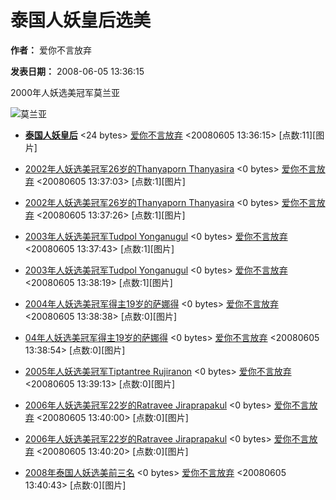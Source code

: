 # 泰国人妖皇后选美

**作者：** 爱你不言放弃

**发表日期：** 2008-06-05 13:36:15

2000年人妖选美冠军莫兰亚

![莫兰亚](http://i2.sinaimg.cn/hs/upload/31/7100/20080605/0/168/168.jpg)

*   [**泰国人妖皇后**](http://bbs2.house.sina.com.cn/cgi-bin/viewone.cgi?gid=31&fid=7100&itemid=168) <24 bytes> [爱你不言放弃](http://online.house.sina.com.cn/cgi-bin/sfom/sendmsg?ru=爱你不言放弃) <20080605 13:36:15> \[点数:11]\[图片]

*   [2002年人妖选美冠军26岁的Thanyaporn Thanyasira](http://bbs2.house.sina.com.cn/cgi-bin/viewone.cgi?gid=31&fid=7100&itemid=169) <0 bytes> [爱你不言放弃](http://online.house.sina.com.cn/cgi-bin/sfom/sendmsg?ru=爱你不言放弃) <20080605 13:37:03> \[点数:1]\[图片]

*   [2002年人妖选美冠军26岁的Thanyaporn Thanyasira](http://bbs2.house.sina.com.cn/cgi-bin/viewone.cgi?gid=31&fid=7100&itemid=170) <0 bytes> [爱你不言放弃](http://online.house.sina.com.cn/cgi-bin/sfom/sendmsg?ru=爱你不言放弃) <20080605 13:37:26> \[点数:1]\[图片]

*   [2003年人妖选美冠军Tudpol Yonganugul](http://bbs2.house.sina.com.cn/cgi-bin/viewone.cgi?gid=31&fid=7100&itemid=171) <0 bytes> [爱你不言放弃](http://online.house.sina.com.cn/cgi-bin/sfom/sendmsg?ru=爱你不言放弃) <20080605 13:37:43> \[点数:1]\[图片]

*   [2003年人妖选美冠军Tudpol Yonganugul](http://bbs2.house.sina.com.cn/cgi-bin/viewone.cgi?gid=31&fid=7100&itemid=172) <0 bytes> [爱你不言放弃](http://online.house.sina.com.cn/cgi-bin/sfom/sendmsg?ru=爱你不言放弃) <20080605 13:38:19> \[点数:1]\[图片]

*   [2004年人妖选美冠军得主19岁的萨娜得](http://bbs2.house.sina.com.cn/cgi-bin/viewone.cgi?gid=31&fid=7100&itemid=173) <0 bytes> [爱你不言放弃](http://online.house.sina.com.cn/cgi-bin/sfom/sendmsg?ru=爱你不言放弃) <20080605 13:38:38> \[点数:0]\[图片]

*   [04年人妖选美冠军得主19岁的萨娜得](http://bbs2.house.sina.com.cn/cgi-bin/viewone.cgi?gid=31&fid=7100&itemid=174) <0 bytes> [爱你不言放弃](http://online.house.sina.com.cn/cgi-bin/sfom/sendmsg?ru=爱你不言放弃) <20080605 13:38:54> \[点数:0]\[图片]

*   [2005年人妖选美冠军Tiptantree Rujiranon](http://bbs2.house.sina.com.cn/cgi-bin/viewone.cgi?gid=31&fid=7100&itemid=175) <0 bytes> [爱你不言放弃](http://online.house.sina.com.cn/cgi-bin/sfom/sendmsg?ru=爱你不言放弃) <20080605 13:39:13> \[点数:0]\[图片]

*   [2006年人妖选美冠军22岁的Ratravee Jiraprapakul](http://bbs2.house.sina.com.cn/cgi-bin/viewone.cgi?gid=31&fid=7100&itemid=176) <0 bytes> [爱你不言放弃](http://online.house.sina.com.cn/cgi-bin/sfom/sendmsg?ru=爱你不言放弃) <20080605 13:40:00> \[点数:0]\[图片]

*   [2006年人妖选美冠军22岁的Ratravee Jiraprapakul](http://bbs2.house.sina.com.cn/cgi-bin/viewone.cgi?gid=31&fid=7100&itemid=177) <0 bytes> [爱你不言放弃](http://online.house.sina.com.cn/cgi-bin/sfom/sendmsg?ru=爱你不言放弃) <20080605 13:40:20> \[点数:0]\[图片]

*   [2008年泰国人妖选美前三名](http://bbs2.house.sina.com.cn/cgi-bin/viewone.cgi?gid=31&fid=7100&itemid=178) <0 bytes> [爱你不言放弃](http://online.house.sina.com.cn/cgi-bin/sfom/sendmsg?ru=爱你不言放弃) <20080605 13:40:43> \[点数:0]\[图片]
